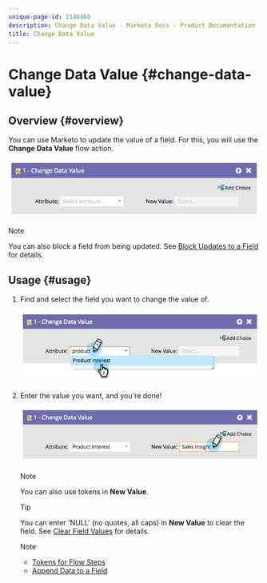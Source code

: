 ```yaml
---
unique-page-id: 1146960
description: Change Data Value - Marketo Docs - Product Documentation
title: Change Data Value
---
```


# Change Data Value {#change-data-value}

## Overview {#overview}

You can use Marketo to update the value of a field. For this, you will use the **Change Data Value** flow action.

![](assets/image2014-9-22-11-3a15-3a34.png)

>[!NOTE]
>
>You can also block a field from being updated. See [Block Updates to a Field](/help/marketo/product-docs/administration/field-management/block-updates-to-a-field.md) for details.

## Usage {#usage}

1. Find and select the field you want to change the value of.

   ![](assets/image2014-9-22-11-3a18-3a29.png)

1. Enter the value you want, and you're done!

   ![](assets/image2014-9-22-11-3a18-3a38.png)

   >[!NOTE]
   >
   >You can also use tokens in **New Value**.

   >[!TIP]
   >
   >You can enter 'NULL' (no quotes, all caps) in **New Value** to clear the field. See [Clear Field Values](/help/marketo/product-docs/core-marketo-concepts/smart-campaigns/flow-actions/change-data-value/clear-field-values.md) for details.

   >[!NOTE]
   >
   >* [Tokens for Flow Steps](/help/marketo/product-docs/core-marketo-concepts/smart-campaigns/flow-actions/use-tokens-in-flow-steps.md)
   >* [Append Data to a Field](/help/marketo/product-docs/core-marketo-concepts/smart-campaigns/flow-actions/append-data-to-a-field.md)
